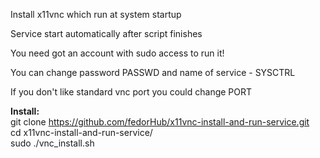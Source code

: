 Install x11vnc which run at system startup

Service start automatically after script finishes

You need got an account with sudo access to run it!

You can change password PASSWD and name of service - SYSCTRL

If you don't like standard vnc port you could change PORT

<b>Install: </b></br>
git clone https://github.com/fedorHub/x11vnc-install-and-run-service.git </br>
cd x11vnc-install-and-run-service/ </br>
sudo ./vnc_install.sh </br>
